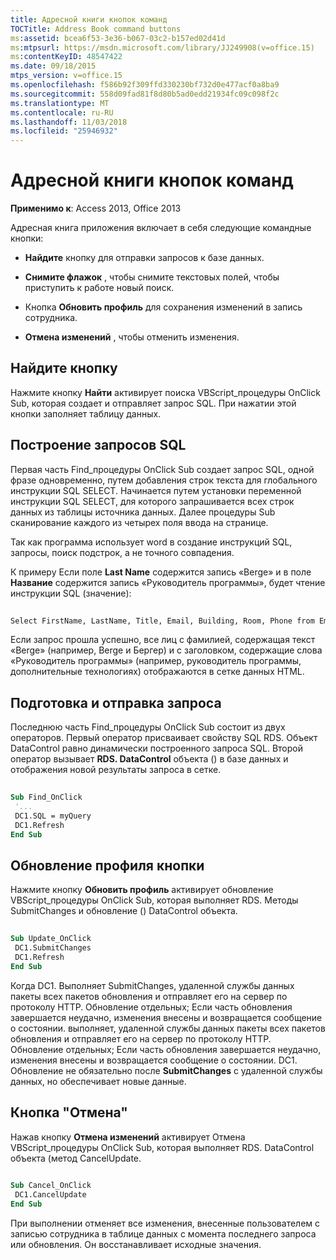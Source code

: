 ```yaml
---
title: Адресной книги кнопок команд
TOCTitle: Address Book command buttons
ms:assetid: bcea6f53-3e36-b067-03c2-b157ed02d41d
ms:mtpsurl: https://msdn.microsoft.com/library/JJ249908(v=office.15)
ms:contentKeyID: 48547422
ms.date: 09/18/2015
mtps_version: v=office.15
ms.openlocfilehash: f586b92f309ffd330230bf732d0e477acf0a8ba9
ms.sourcegitcommit: 558d09fad81f8d80b5ad0edd21934fc09c098f2c
ms.translationtype: MT
ms.contentlocale: ru-RU
ms.lasthandoff: 11/03/2018
ms.locfileid: "25946932"
---
```

# <a name="address-book-command-buttons"></a>Адресной книги кнопок команд


**Применимо к**: Access 2013, Office 2013


Адресная книга приложения включает в себя следующие командные кнопки:

- **Найдите** кнопку для отправки запросов к базе данных.

- **Снимите флажок** , чтобы снимите текстовых полей, чтобы приступить к работе новый поиск.

- Кнопка **Обновить профиль** для сохранения изменений в запись сотрудника.

- **Отмена изменений** , чтобы отменить изменения.

## <a name="find-button"></a>Найдите кнопку

Нажмите кнопку **Найти** активирует поиска VBScript\_процедуры OnClick Sub, которая создает и отправляет запрос SQL. При нажатии этой кнопки заполняет таблицу данных.

## <a name="building-the-sql-query"></a>Построение запросов SQL

Первая часть Find\_процедуры OnClick Sub создает запрос SQL, одной фразе одновременно, путем добавления строк текста для глобального инструкции SQL SELECT. Начинается путем установки переменной инструкции SQL SELECT, для которого запрашивается всех строк данных из таблицы источника данных. Далее процедуры Sub сканирование каждого из четырех поля ввода на странице.

Так как программа использует word в создание инструкций SQL, запросы, поиск подстрок, а не точного совпадения.

К примеру Если поле **Last Name** содержится запись «Berge» и в поле **Название** содержится запись «Руководитель программы», будет чтение инструкции SQL (значение):

```vb 
 
Select FirstName, LastName, Title, Email, Building, Room, Phone from Employee where lastname like 'Berge%' and title like 'Program Manager%' 
```

Если запрос прошла успешно, все лиц с фамилией, содержащая текст «Berge» (например, Berge и Бергер) и с заголовком, содержащие слова «Руководитель программы» (например, руководитель программы, дополнительные технологиях) отображаются в сетке данных HTML.

## <a name="preparing-and-sending-the-query"></a>Подготовка и отправка запроса

Последнюю часть Find\_процедуры OnClick Sub состоит из двух операторов. Первый оператор присваивает свойству SQL RDS. Объект DataControl равно динамически построенного запроса SQL. Второй оператор вызывает **RDS. DataControl** объекта () в базе данных и отображения новой результаты запроса в сетке.

```vb 
 
Sub Find_OnClick 
 '... 
 DC1.SQL = myQuery 
 DC1.Refresh 
End Sub 
```

## <a name="update-profile-button"></a>Обновление профиля кнопки

Нажмите кнопку **Обновить профиль** активирует обновление VBScript\_процедуры OnClick Sub, которая выполняет RDS. Методы SubmitChanges и обновление () DataControl объекта.

```vb 
 
Sub Update_OnClick 
 DC1.SubmitChanges 
 DC1.Refresh 
End Sub 
```

Когда DC1. Выполняет SubmitChanges, удаленной службы данных пакеты всех пакетов обновления и отправляет его на сервер по протоколу HTTP. Обновление отдельных; Если часть обновления завершается неудачно, изменения внесены и возвращается сообщение о состоянии. выполняет, удаленной службы данных пакеты всех пакетов обновления и отправляет его на сервер по протоколу HTTP. Обновление отдельных; Если часть обновления завершается неудачно, изменения внесены и возвращается сообщение о состоянии. DC1. Обновление не обязательно после **SubmitChanges** с удаленной службы данных, но обеспечивает новые данные.

## <a name="cancel-changes-button"></a>Кнопка "Отмена"

Нажав кнопку **Отмена изменений** активирует Отмена VBScript\_процедуры OnClick Sub, которая выполняет RDS. DataControl объекта (метод CancelUpdate.

```vb 
 
Sub Cancel_OnClick 
 DC1.CancelUpdate 
End Sub 
```

При выполнении отменяет все изменения, внесенные пользователем с записью сотрудника в таблице данных с момента последнего запроса или обновления. Он восстанавливает исходные значения.

